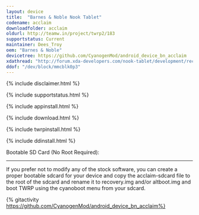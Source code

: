 ```yaml
---
layout: device
title:  "Barnes & Noble Nook Tablet"
codename: acclaim
downloadfolder: acclaim
oldurl: http://teamw.in/project/twrp2/183
supportstatus: Current
maintainer: Dees_Troy
oem: "Barnes & Noble"
devicetree: https://github.com/CyanogenMod/android_device_bn_acclaim
xdathread: "http://forum.xda-developers.com/nook-tablet/development/recovery-twrp-2-8-5-1-touch-recovery-t3034670"
ddof: "/dev/block/mmcblk0p3"
---
```


{% include disclaimer.html %}

{% include supportstatus.html %}

{% include appinstall.html %}

{% include download.html %}

{% include twrpinstall.html %}

{% include ddinstall.html %}

<div class='page-heading'>Bootable SD Card (No Root Required):</div>
<hr />
<p class="text">If you prefer not to modify any of the stock software, you can create a proper bootable sdcard for your device and copy the acclaim-sdcard file to the root of the sdcard and rename it to recovery.img and/or altboot.img and boot TWRP using the cyanoboot menu from your sdcard.</p>

{% gitactivity  https://github.com/CyanogenMod/android_device_bn_acclaim%}
